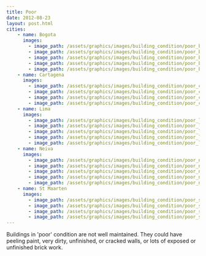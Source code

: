```yaml
---
title: Poor
date: 2012-08-23
layout: post.html
cities:
    - name: Bogota
      images:
        - image_path: /assets/graphics/images/building_condition/poor_bogota_01.jpg
        - image_path: /assets/graphics/images/building_condition/poor_bogota_02.jpg
        - image_path: /assets/graphics/images/building_condition/poor_bogota_03.jpg
        - image_path: /assets/graphics/images/building_condition/poor_bogota_04.jpg
        - image_path: /assets/graphics/images/building_condition/poor_bogota_05.jpg
    - name: Cartagena
      images:
        - image_path: /assets/graphics/images/building_condition/poor_cartagena_01.png
        - image_path: /assets/graphics/images/building_condition/poor_cartagena_02.png
        - image_path: /assets/graphics/images/building_condition/poor_cartagena_03.png
        - image_path: /assets/graphics/images/building_condition/poor_cartagena_04.png
    - name: Lima
      images:
        - image_path: /assets/graphics/images/building_condition/poor_lima_01.png
        - image_path: /assets/graphics/images/building_condition/poor_lima_02.png
        - image_path: /assets/graphics/images/building_condition/poor_lima_03.png
        - image_path: /assets/graphics/images/building_condition/poor_lima_04.png
        - image_path: /assets/graphics/images/building_condition/poor_lima_05.png
    - name: Neiva
      images:
        - image_path: /assets/graphics/images/building_condition/poor_neiva_01.png
        - image_path: /assets/graphics/images/building_condition/poor_neiva_02.png
        - image_path: /assets/graphics/images/building_condition/poor_neiva_03.png
        - image_path: /assets/graphics/images/building_condition/poor_neiva_04.png
        - image_path: /assets/graphics/images/building_condition/poor_neiva_05.png        
    - name: St Maarten
      images:
        - image_path: /assets/graphics/images/building_condition/poor_st_maarten_01.png
        - image_path: /assets/graphics/images/building_condition/poor_st_maarten_02.png   
        - image_path: /assets/graphics/images/building_condition/poor_st_maarten_03.png
        - image_path: /assets/graphics/images/building_condition/poor_st_maarten_04.png
---
```

Buildings in 'poor' condition are not well maintained. They could have peeling paint, very dirty, unfinished, or cracked walls, or lots of exposed or unfinished brick work.